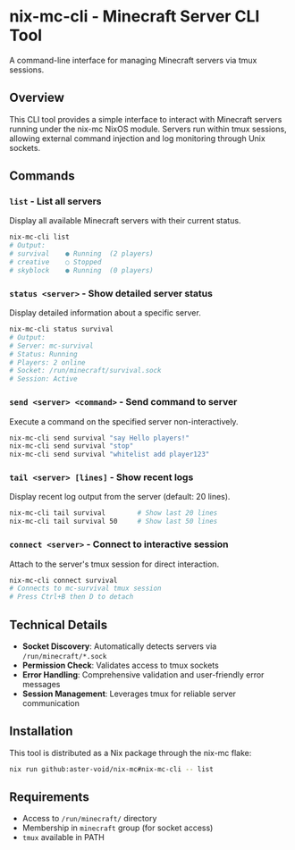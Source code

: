 # nix-mc-cli - Minecraft Server CLI Tool

A command-line interface for managing Minecraft servers via tmux sessions.

## Overview

This CLI tool provides a simple interface to interact with Minecraft servers running under the nix-mc NixOS module. Servers run within tmux sessions, allowing external command injection and log monitoring through Unix sockets.

## Commands

### `list` - List all servers
Display all available Minecraft servers with their current status.

```bash
nix-mc-cli list
# Output:
# survival    ● Running  (2 players)
# creative    ○ Stopped
# skyblock    ● Running  (0 players)
```

### `status <server>` - Show detailed server status
Display detailed information about a specific server.

```bash
nix-mc-cli status survival
# Output:
# Server: mc-survival
# Status: Running
# Players: 2 online
# Socket: /run/minecraft/survival.sock
# Session: Active
```

### `send <server> <command>` - Send command to server
Execute a command on the specified server non-interactively.

```bash
nix-mc-cli send survival "say Hello players!"
nix-mc-cli send survival "stop"
nix-mc-cli send survival "whitelist add player123"
```

### `tail <server> [lines]` - Show recent logs
Display recent log output from the server (default: 20 lines).

```bash
nix-mc-cli tail survival        # Show last 20 lines
nix-mc-cli tail survival 50     # Show last 50 lines
```

### `connect <server>` - Connect to interactive session
Attach to the server's tmux session for direct interaction.

```bash
nix-mc-cli connect survival
# Connects to mc-survival tmux session
# Press Ctrl+B then D to detach
```

## Technical Details

- **Socket Discovery**: Automatically detects servers via `/run/minecraft/*.sock`
- **Permission Check**: Validates access to tmux sockets
- **Error Handling**: Comprehensive validation and user-friendly error messages
- **Session Management**: Leverages tmux for reliable server communication

## Installation

This tool is distributed as a Nix package through the nix-mc flake:

```bash
nix run github:aster-void/nix-mc#nix-mc-cli -- list
```

## Requirements

- Access to `/run/minecraft/` directory
- Membership in `minecraft` group (for socket access)
- `tmux` available in PATH